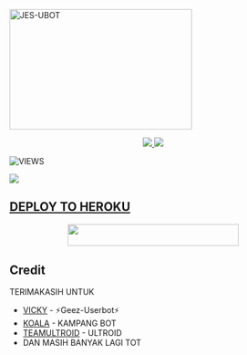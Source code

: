 <a href="https://instagram.com/E_rama11"><img src="https://images.cooltext.com/5537105.png" width="320" height="211" alt="  JES-UBOT" /></a>

<p align="center">
  <a href="https://github.com/Jeskeren/JES-UBOT/fork">
    <img src="https://img.shields.io/github/forks/Jeskeren/JES-UBOT?label=Fork&style=social">
    
  </a>
  <a href="https://github.com/Jeskeren/JES-UBOT">
    <img src="https://img.shields.io/github/stars/Jeskeren/JES-UBOT?style=social">
  </a>
</p>  

![VIEWS](https://komarev.com/ghpvc/?username=Jeskeren)

<a href="https://t.me/ramubotspam"><img src="https://img.shields.io/badge/KODE%20PENILAIAN-A+-blue.svg?style=for-the-badge&logo=Factor.">

## DEPLOY TO HEROKU
<p align="center"><a href="https://telegram.dog/XTZ_HerokuBot?start=cmFtYWRoYW5pODkyL1JBTS1VQk9UIFJBTS1VQk9U"> <img src="https://img.shields.io/badge/Deploy%20To%20Heroku-indigo?style=flat&logo=heroku" width="300" height="38.60" /></a></p>



## Credit
TERIMAKASIH UNTUK

*   [VICKY](https://t.me/vckyouubitch) - ⚡Geez-Userbot⚡
*   [KOALA](https://t.me/manusiarakitann) - KAMPANG BOT
*   [TEAMULTROID](https://github.com/TeamUltroid) - ULTROID
*    DAN MASIH BANYAK LAGI TOT
